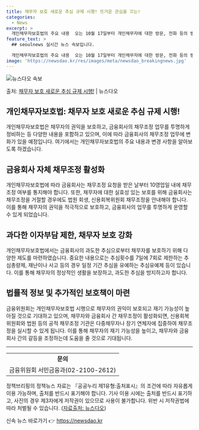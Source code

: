 ```yaml
---
title: 채무자 보호 새로운 추심 규제 시행! 뜨거운 관심을 끄는!
categories:
  - News
excerpt: >
  개인채무자보호법의 주요 내용  오는 10월 17일부터 개인채무자에 대한 방문, 전화 등의 방법으로 연락하는 …
feature_text: >
  ## seoulnews 실시간 뉴스 속보입니다.

  개인채무자보호법의 주요 내용  오는 10월 17일부터 개인채무자에 대한 방문, 전화 등의 방법으로 연락하는 …
image: 'https://newsdao.kr/res/images/meta/newsdao_breakingnews.jpg'
---
```


![뉴스다오 속보](https://newsdao.kr/res/images/meta/newsdao_breakingnews.jpg)

<p>출처: <a href="https://newsdao.kr/4599" rel="dofollow">채무자 보호 새로운 추심 규제 시행!</a> | 뉴스다오</p>

<h2 data-ke-size="size26">개인채무자보호법: 채무자 보호 새로운 추심 규제 시행!</h2>
<p data-ke-size="size16">개인채무자보호법은 채무자의 권익을 보호하고, 금융회사의 채무조정 업무를 투명하게 정비하는 등 다양한 내용을 포함하고 있으며, 이에 따라 금융회사의 채무조정 업무에 변화가 있을 예정입니다. 여기에서는 개인채무자보호법의 주요 내용과 변경 사항을 알아보도록 하겠습니다.</p>

<h2 data-ke-size="size24">금융회사 자체 채무조정 활성화</h2>
<p data-ke-size="size16">개인채무자보호법에 따라 금융회사는 채무조정 요청을 받은 날부터 10영업일 내에 채무조정 여부를 통지해야 합니다. 또한, 채무자에 대한 실효성 있는 보호를 위해 금융회사는 채무조정을 거절할 경우에도 법원 회생, 신용회복위원회 채무조정을 안내해야 합니다. 이를 통해 채무자의 권익을 적극적으로 보호하고, 금융회사의 업무를 투명하게 운영할 수 있게 되었습니다.</p>

<h2 data-ke-size="size24">과다한 이자부담 제한, 채무자 보호 강화</h2>
<p data-ke-size="size16">개인채무자보호법에서는 금융회사의 과도한 추심으로부터 채무자를 보호하기 위해 다양한 제도를 마련하였습니다. 중요한 내용으로는 추심횟수를 7일에 7회로 제한하는 추심총량제, 재난이나 사고 등의 경우 일정 기간 추심을 유예하는 추심유예제 등이 있습니다. 이를 통해 채무자의 정상적인 생활을 보장하고, 과도한 추심을 방지하고자 합니다.</p>

<h2 data-ke-size="size24">법률적 정보 및 추가적인 보호책이 마련</h2>
<p data-ke-size="size16">금융위원회는 개인채무자보호법 시행으로 채무자의 권익이 보호되고 재기 가능성이 높아질 것으로 기대하고 있으며, 채무자와 금융회사 간 채무조정이 활성화되면, 신용회복위원회와 법원 등의 공적 채무조정 기관은 다중채무자나 장기 연체자에 집중하여 채무조정을 실시할 수 있게 됩니다. 이를 통해 채무자의 재기 가능성을 높이고, 채무자와 금융회사 간의 갈등을 조정하는데 도움을 줄 것으로 기대됩니다.</p>

<hr>

<table style="width: 100%;">
<tbody>
<tr>
<td style="text-align: center; height: 17px;"><b>문의</b></td>
</tr>
<tr>
<td style="text-align: center; height: 17px;">금융위원회 서민금융과(02-2100-2612)</td>
</tr>
</tbody>
</table>

<p data-ke-size="size16">정책브리핑의 정책뉴스 자료는 『공공누리 제1유형:출처표시』의 조건에 따라 자유롭게 이용 가능하며, 출처를 반드시 표기해야 합니다. 기사 이용 시에는 출처를 반드시 표기하고, 사진의 경우 제3자에게 저작권이 있으므로 사용이 불가합니다. 위반 시 저작권법에 따라 처벌될 수 있습니다. (<a href="https://newsdao.kr/4599">자료출처: 뉴스다오</a>)</p>
 

신속 뉴스 바로가기 👉 <a href="https://newsdao.kr" rel="dofollow">https://newsdao.kr</a>


